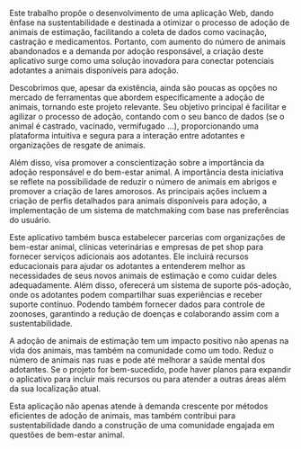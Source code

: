 Este trabalho propõe o desenvolvimento de uma aplicação Web, dando ênfase na sustentabilidade e destinada a otimizar o processo de adoção de animais de estimação, facilitando a coleta de dados como vacinação, castração e medicamentos. Portanto, com aumento do número de animais abandonados e a demanda por adoção responsável, a criação deste aplicativo surge como uma solução inovadora para conectar potenciais adotantes a animais disponíveis para adoção. 

Descobrimos que, apesar da existência, ainda são poucas as opções no mercado de ferramentas que abordem especificamente a adoção de animais, tornando este projeto relevante. Seu objetivo principal é facilitar e agilizar o processo de adoção, contando com o seu banco de dados (se o animal é castrado, vacinado, vermifugado …), proporcionando uma plataforma intuitiva e segura para a interação entre adotantes e organizações de resgate de animais. 

Além disso, visa promover a conscientização sobre a importância da adoção responsável e do bem-estar animal. A importância desta iniciativa se reflete na possibilidade de reduzir o número de animais em abrigos e promover a criação de lares amorosos. As principais ações incluem a criação de perfis detalhados para animais disponíveis para adoção, a implementação de um sistema de matchmaking com base nas preferências do usuário. 

Este aplicativo também busca estabelecer parcerias com organizações de bem-estar animal, clínicas veterinárias e empresas de pet shop para fornecer serviços adicionais aos adotantes. Ele incluirá recursos educacionais para ajudar os adotantes a entenderem melhor as necessidades de seus novos animais de estimação e como cuidar deles adequadamente. Além disso, oferecerá um sistema de suporte pós-adoção, onde os adotantes podem compartilhar suas experiências e receber suporte contínuo. Podendo também fornecer dados para controle de zoonoses, garantindo a redução de doenças e colaborando assim com a sustentabilidade. 

A adoção de animais de estimação tem um impacto positivo não apenas na vida dos animais, mas também na comunidade como um todo. Reduz o número de animais nas ruas e pode até melhorar a saúde mental dos adotantes. Se o projeto for bem-sucedido, pode haver planos para expandir o aplicativo para incluir mais recursos ou para atender a outras áreas além da sua localização atual. 

Esta aplicação não apenas atende à demanda crescente por métodos eficientes de adoção de animais, mas também contribui para sustentabilidade dando a construção de uma comunidade engajada em questões de bem-estar animal. 
